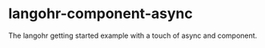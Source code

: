 langohr-component-async
=======================

The langohr getting started example with a touch of async and component.
